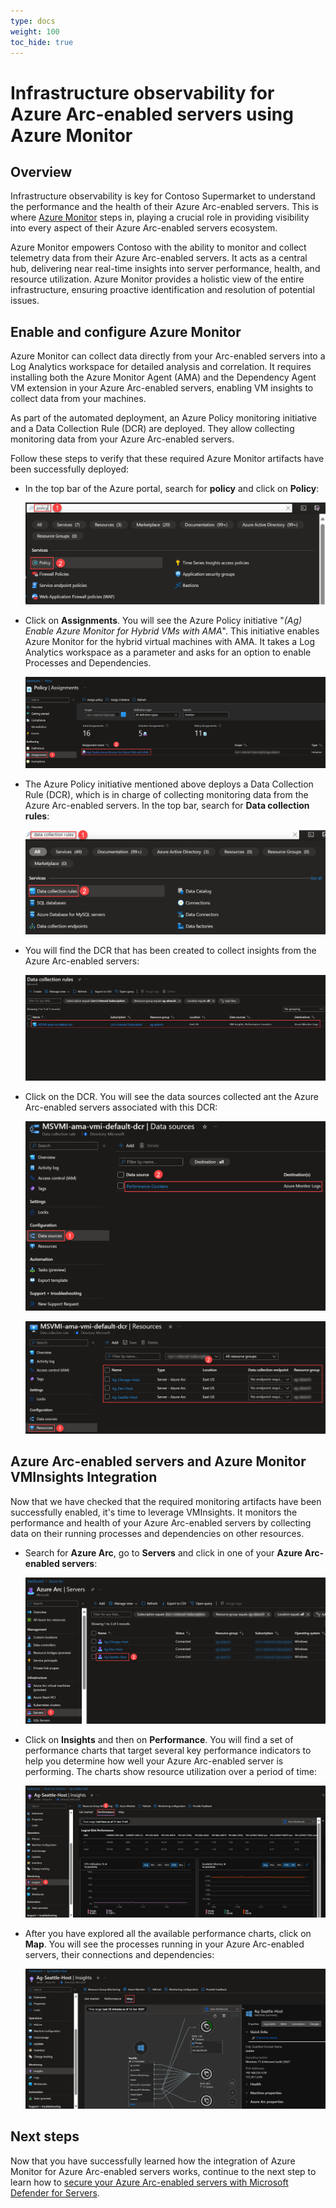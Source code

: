 ```yaml
---
type: docs
weight: 100
toc_hide: true
---
```


# Infrastructure observability for Azure Arc-enabled servers using Azure Monitor

## Overview

Infrastructure observability is key for Contoso Supermarket to understand the performance and the health of their Azure Arc-enabled servers. This is where [Azure Monitor](https://learn.microsoft.com/azure/cloud-adoption-framework/scenarios/hybrid/arc-enabled-servers/eslz-management-and-monitoring-arc-server) steps in, playing a crucial role in providing visibility into every aspect of their Azure Arc-enabled servers ecosystem.

Azure Monitor empowers Contoso with the ability to monitor and collect telemetry data from their Azure Arc-enabled servers. It acts as a central hub, delivering near real-time insights into server performance, health, and resource utilization. Azure Monitor provides a holistic view of the entire infrastructure, ensuring proactive identification and resolution of potential issues.

## Enable and configure Azure Monitor

Azure Monitor can collect data directly from your Arc-enabled servers into a Log Analytics workspace for detailed analysis and correlation. It requires installing both the Azure Monitor Agent (AMA) and the Dependency Agent VM extension in your Azure Arc-enabled servers, enabling VM insights to collect data from your machines.

As part of the automated deployment, an Azure Policy monitoring initiative and a Data Collection Rule (DCR) are deployed. They allow collecting monitoring data from your Azure Arc-enabled servers.

Follow these steps to verify that these required Azure Monitor artifacts have been successfully deployed:

- In the top bar of the Azure portal, search for __policy__ and click on __Policy__:

    ![Screenshot of searching Azure Policy](./img/search_policy.png)

- Click on __Assignments__. You will see the Azure Policy initiative "_(Ag) Enable Azure Monitor for Hybrid VMs with AMA_". This initiative enables Azure Monitor for the hybrid virtual machines with AMA. It takes a Log Analytics workspace as a parameter and asks for an option to enable Processes and Dependencies.

    ![Screenshot of Azure Monitor initiative assignment Azure Policy](./img/azure_monitor_initiative.png)

- The Azure Policy initiative mentioned above deploys a Data Collection Rule (DCR), which is in charge of collecting monitoring data from the Azure Arc-enabled servers. In the top bar, search for __Data collection rules__:

    ![Screenshot of searching Data Collection Rules](./img/search_dcr.png)

- You will find the DCR that has been created to collect insights from the Azure Arc-enabled servers:

    ![Screenshot of the Data Collection Rules](./img/dcr_vmi.png)

- Click on the DCR. You will see the data sources collected ant the Azure Arc-enabled servers associated with this DCR:

    ![Screenshot of the DCR - Data sources](./img/dcr_datasources.png)

    ![Screenshot of the DCR - Resources](./img/dcr_resources.png)

## Azure Arc-enabled servers and Azure Monitor VMInsights Integration

Now that we have checked that the required monitoring artifacts have been successfully enabled, it's time to leverage VMInsights. It monitors the performance and health of your Azure Arc-enabled servers by collecting data on their running processes and dependencies on other resources.

- Search for __Azure Arc__, go to __Servers__ and click in one of your __Azure Arc-enabled servers__:

    ![Screenshot of searching for an Azure Arc-enabled server](./img/search_arc_server.png)

- Click on __Insights__ and then on __Performance__. You will find a set of performance charts that target several key performance indicators to help you determine how well your Azure Arc-enabled server is performing. The charts show resource utilization over a period of time:

    ![Screenshot of VMInsights - Performance](./img/vminsights_performance.png)

- After you have explored all the available performance charts, click on __Map__. You will see the processes running in your Azure Arc-enabled servers, their connections and dependencies:

    ![Screenshot of VMInsights - Map](./img/vminsights_map.png)

## Next steps

Now that you have successfully learned how the integration of Azure Monitor for Azure Arc-enabled servers works, continue to the next step to learn how to [secure your Azure Arc-enabled servers with Microsoft Defender for Servers](../arc_defender_servers/_index.md).

